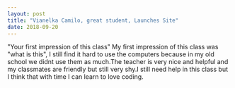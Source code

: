 ```yaml
---
layout: post
title: "Vianelka Camilo, great student, Launches Site"
date: 2018-09-20
---
```


"Your first impression of this class"
My first impression of this class was "what is this",
I still find it hard to use the computers because in my old school 
we didnt use them as much.The teacher is very nice and helpful and my
classmates are friendly but still very shy.I still need help in this 
class but I think that with time I can learn to love coding.
